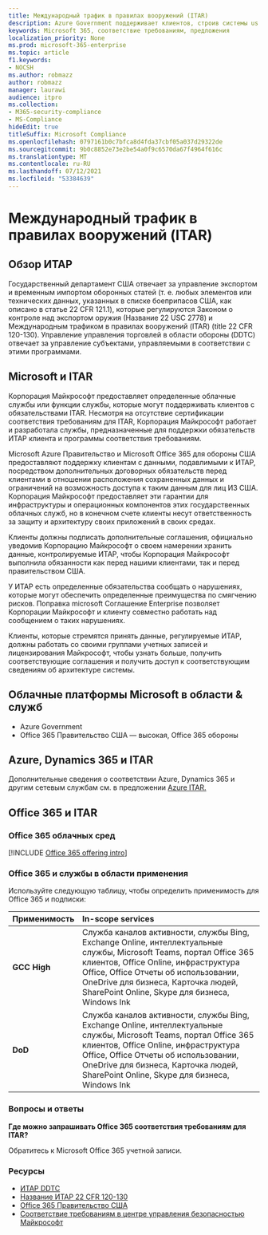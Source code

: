 ```yaml
---
title: Международный трафик в правилах вооружений (ITAR)
description: Azure Government поддерживает клиентов, строив системы us International Traffic in Arms Regs.
keywords: Microsoft 365, соответствие требованиям, предложения
localization_priority: None
ms.prod: microsoft-365-enterprise
ms.topic: article
f1.keywords:
- NOCSH
ms.author: robmazz
author: robmazz
manager: laurawi
audience: itpro
ms.collection:
- M365-security-compliance
- MS-Compliance
hideEdit: true
titleSuffix: Microsoft Compliance
ms.openlocfilehash: 0797161b0c7bfca8d4fda37cbf05a037d29322de
ms.sourcegitcommit: 9b0c8852e73e2be54a0f9c6570da67f4964f616c
ms.translationtype: MT
ms.contentlocale: ru-RU
ms.lasthandoff: 07/12/2021
ms.locfileid: "53384639"
---
```

# <a name="international-traffic-in-arms-regulations-itar"></a>Международный трафик в правилах вооружений (ITAR)

## <a name="itar-overview"></a>Обзор ИТАР

Государственный департамент США отвечает за управление экспортом и временным импортом оборонных статей (т. е. любых элементов или технических данных, указанных в списке боеприпасов США, как описано в статье 22 CFR 121.1), которые регулируются Законом о контроле над экспортом оружия (Название 22 USC 2778) и Международным трафиком в правилах вооружений (ITAR) (title 22 CFR 120-130). Управление управления торговлей в области обороны (DDTC) отвечает за управление субъектами, управляемыми в соответствии с этими программами.

## <a name="microsoft-and-itar"></a>Microsoft и ITAR

Корпорация Майкрософт предоставляет определенные облачные службы или функции службы, которые могут поддерживать клиентов с обязательствами ITAR. Несмотря на отсутствие сертификации соответствия требованиям для ITAR, Корпорация Майкрософт работает и разработала службы, предназначенные для поддержки обязательств ИТАР клиента и программы соответствия требованиям.  
  
Microsoft Azure Правительство и Microsoft Office 365 для обороны США предоставляют поддержку клиентам с данными, подавлимыми к ИТАР, посредством дополнительных договорных обязательств перед клиентами в отношении расположения сохраненных данных и ограничений на возможность доступа к таким данным для лиц ИЗ США. Корпорация Майкрософт предоставляет эти гарантии для инфраструктуры и операционных компонентов этих государственных облачных служб, но в конечном счете клиенты несут ответственность за защиту и архитектуру своих приложений в своих средах.  
  
Клиенты должны подписать дополнительные соглашения, официально уведомив Корпорацию Майкрософт о своем намерении хранить данные, контролируемые ИТАР, чтобы Корпорация Майкрософт выполнила обязанности как перед нашими клиентами, так и перед правительством США.  
  
У ИТАР есть определенные обязательства сообщать о нарушениях, которые могут обеспечить определенные преимущества по смягчению рисков. Поправка microsoft Соглашение Enterprise позволяет Корпорации Майкрософт и клиенту совместно работать над сообщением о таких нарушениях.  
  
Клиенты, которые стремятся принять данные, регулируемые ИТАР, должны работать со своими группами учетных записей и лицензирования Майкрософт, чтобы узнать больше, получить соответствующие соглашения и получить доступ к соответствующим сведениям об архитектуре системы.

## <a name="microsoft-in-scope-cloud-platforms--services"></a>Облачные платформы Microsoft в области & служб

- Azure Government
- Office 365 Правительство США — высокая, Office 365 обороны

## <a name="azure-dynamics-365-and-itar"></a>Azure, Dynamics 365 и ITAR

Дополнительные сведения о соответствии Azure, Dynamics 365 и другим сетевым службам см. в предложении [Azure ITAR.](/azure/compliance/offerings/offering-itar)

## <a name="office-365-and-itar"></a>Office 365 и ITAR

### <a name="office-365-cloud-environments"></a>Office 365 облачных сред

[!INCLUDE [Office 365 offering intro](../includes/o365-offering-introduction.md)]

### <a name="office-365-applicability-and-in-scope-services"></a>Office 365 и службы в области применения

Используйте следующую таблицу, чтобы определить применимость для Office 365 и подписки:

| **Применимость** | **In-scope services** |
|:------------------|:----------------------|
| **GCC High** | Служба каналов активности, службы Bing, Exchange Online, интеллектуальные службы, Microsoft Teams, портал Office 365 клиентов, Office Online, инфраструктура Office, Office Отчеты об использовании, OneDrive для бизнеса, Карточка людей, SharePoint Online, Skype для бизнеса, Windows Ink |
| **DoD** | Служба каналов активности, службы Bing, Exchange Online, интеллектуальные службы, Microsoft Teams, портал Office 365 клиентов, Office Online, инфраструктура Office, Office Отчеты об использовании, OneDrive для бизнеса, Карточка людей, SharePoint Online, Skype для бизнеса, Windows Ink |

### <a name="frequently-asked-questions"></a>Вопросы и ответы

**Где можно запрашивать Office 365 соответствия требованиям для ITAR?**

Обратитесь к Microsoft Office 365 учетной записи.

### <a name="resources"></a>Ресурсы

- [ИТАР DDTC](https://www.pmddtc.state.gov/?id=ddtc_kb_article_page&sys_id=24d528fddbfc930044f9ff621f961987)
- [Название ИТАР 22 CFR 120-130](https://aka.ms/itar)
- [Office 365 Правительство США](https://products.office.com/government/office-365-web-services-for-government)
- [Соответствие требованиям в центре управления безопасностью Майкрософт](https://www.microsoft.com/trust-center/compliance/compliance-overview)
